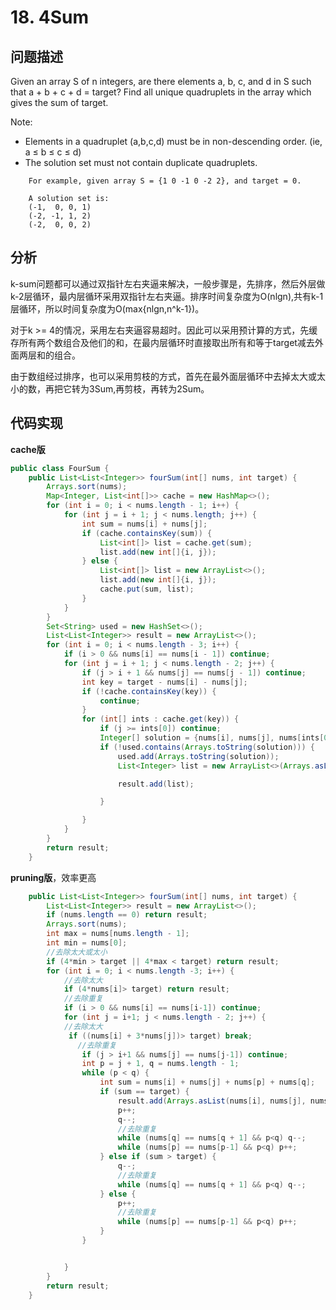 # 18. 4Sum
## 问题描述
Given an array S of n integers, are there elements a, b, c, and d in S such that a + b + c + d = target? Find all unique quadruplets in the array which gives the sum of target.

Note:
* Elements in a quadruplet (a,b,c,d) must be in non-descending order. (ie, a ≤ b ≤ c ≤ d)
* The solution set must not contain duplicate quadruplets.
```
    For example, given array S = {1 0 -1 0 -2 2}, and target = 0.

    A solution set is:
    (-1,  0, 0, 1)
    (-2, -1, 1, 2)
    (-2,  0, 0, 2)
```
## 分析
k-sum问题都可以通过双指针左右夹逼来解决，一般步骤是，先排序，然后外层做k-2层循环，最内层循环采用双指针左右夹逼。排序时间复杂度为O(nlgn),共有k-1层循环，所以时间复杂度为O(max{nlgn,n^k-1})。

对于k >= 4的情况，采用左右夹逼容易超时。因此可以采用预计算的方式，先缓存所有两个数组合及他们的和，在最内层循环时直接取出所有和等于target减去外面两层和的组合。

由于数组经过排序，也可以采用剪枝的方式，首先在最外面层循环中去掉太大或太小的数，再把它转为3Sum,再剪枝，再转为2Sum。

## 代码实现
**cache版**
```java
public class FourSum {
    public List<List<Integer>> fourSum(int[] nums, int target) {
        Arrays.sort(nums);
        Map<Integer, List<int[]>> cache = new HashMap<>();
        for (int i = 0; i < nums.length - 1; i++) {
            for (int j = i + 1; j < nums.length; j++) {
                int sum = nums[i] + nums[j];
                if (cache.containsKey(sum)) {
                    List<int[]> list = cache.get(sum);
                    list.add(new int[]{i, j});
                } else {
                    List<int[]> list = new ArrayList<>();
                    list.add(new int[]{i, j});
                    cache.put(sum, list);
                }
            }
        }
        Set<String> used = new HashSet<>();
        List<List<Integer>> result = new ArrayList<>();
        for (int i = 0; i < nums.length - 3; i++) {
            if (i > 0 && nums[i] == nums[i - 1]) continue;
            for (int j = i + 1; j < nums.length - 2; j++) {
                if (j > i + 1 && nums[j] == nums[j - 1]) continue;
                int key = target - nums[i] - nums[j];
                if (!cache.containsKey(key)) {
                    continue;
                }
                for (int[] ints : cache.get(key)) {
                    if (j >= ints[0]) continue;
                    Integer[] solution = {nums[i], nums[j], nums[ints[0]], nums[ints[1]]};
                    if (!used.contains(Arrays.toString(solution))) {
                        used.add(Arrays.toString(solution));
                        List<Integer> list = new ArrayList<>(Arrays.asList(solution));

                        result.add(list);

                    }

                }
            }
        }
        return result;
    }
```
**pruning版**，效率更高
```java
    public List<List<Integer>> fourSum(int[] nums, int target) {
        List<List<Integer>> result = new ArrayList<>();
        if (nums.length == 0) return result;
        Arrays.sort(nums);
        int max = nums[nums.length - 1];
        int min = nums[0];
        //去除太大或太小
        if (4*min > target || 4*max < target) return result;
        for (int i = 0; i < nums.length -3; i++) {
            //去除太大
            if (4*nums[i]> target) return result;
            //去除重复
            if (i > 0 && nums[i] == nums[i-1]) continue;
            for (int j = i+1; j < nums.length - 2; j++) {
            //去除太大
             if ((nums[i] + 3*nums[j])> target) break;
               //去除重复
                if (j > i+1 && nums[j] == nums[j-1]) continue;
                int p = j + 1, q = nums.length - 1;
                while (p < q) {
                    int sum = nums[i] + nums[j] + nums[p] + nums[q];
                    if (sum == target) {
                        result.add(Arrays.asList(nums[i], nums[j], nums[p], nums[q]));
                        p++;
                        q--;
                        //去除重复
                        while (nums[q] == nums[q + 1] && p<q) q--;
                        while (nums[p] == nums[p-1] && p<q) p++;
                    } else if (sum > target) {
                        q--;
                        //去除重复
                        while (nums[q] == nums[q + 1] && p<q) q--;
                    } else {
                        p++;
                        //去除重复
                        while (nums[p] == nums[p-1] && p<q) p++;
                    }
                }


            }
        }
        return result;
    }
```
